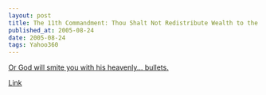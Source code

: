 ```yaml
---
layout: post
title: The 11th Commandment: Thou Shalt Not Redistribute Wealth to the Poor
published_at: 2005-08-24
date: 2005-08-24
tags: Yahoo360
---
```


[Or God will smite you with his heavenly... bullets.](http://news.yahoo.com/s/ap/20050823/ap_on_re_us/robertson_assassination;_ylt=Ap1zPGf7XwNdiuuH7WYM7xas0NUE;_ylu=X3oDMTA3b2NibDltBHNlYwM3MTY-)  

[Link]()  